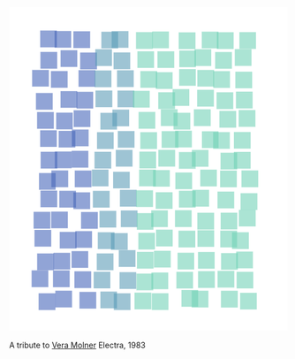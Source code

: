 ![preview](artegenerativa.png)

A tribute to [Vera Molner](https://images.squarespace-cdn.com/content/v1/55fb5ba0e4b0f81e4e52f39a/bb640be3-a7ea-4552-97d7-83c7b78b7021/65b125c4b488888d2e3b67ca_5_Vera+MOLNAR_Electra_1983_courtesy+of+MNB+Arts+and+Culture.jpg?format=2500w) Electra, 1983
